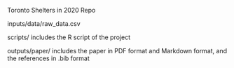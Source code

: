 Toronto Shelters in 2020 Repo

inputs/data/raw_data.csv

scripts/
includes the R script of the project

outputs/paper/
includes the paper in PDF format and Markdown format, and the references in .bib format
